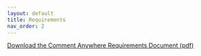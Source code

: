 ```yaml
---
layout: default
title: Requirements
nav_order: 2
---
```


[Download the Comment Anywhere Requirements Document (pdf)]({{site.url}}/assets/pdfs/CommentAnywhere-requirements.pdf)